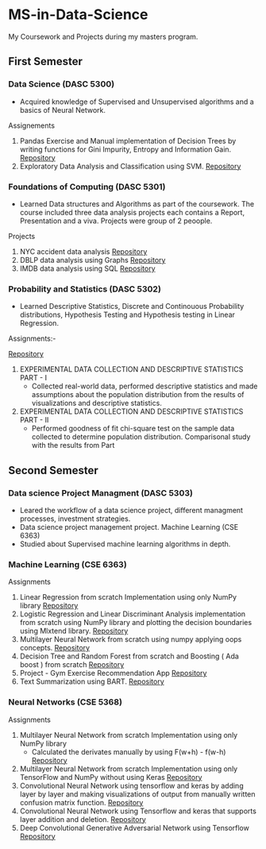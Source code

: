 # MS-in-Data-Science
My Coursework and Projects during my masters program.

## First Semester 

### Data Science (DASC 5300)
- Acquired knowledge of Supervised and Unsupervised algorithms and a basics of Neural Network.

Assignements
1) Pandas Exercise and Manual implementation of Decision Trees by writing functions for Gini Impurity, Entropy and Information Gain.
    [Repository](https://github.com/nelson123-lab/Data-manipulation-using-pandas-and-Decision-Tree-implenation-functions)
3) Exploratory Data Analysis and Classification using SVM.
    [Repository](https://github.com/nelson123-lab/EDA-and-classification-of-the-data-using-SVM)

### Foundations of Computing (DASC 5301)
- Learned Data structures and Algorithms as part of the coursework. The course included three data analysis projects each contains a Report, Presentation and a viva. Projects were group of 2 peoople.

Projects
1) NYC accident data analysis 
    [Repository](https://github.com/nelson123-lab/Data-Analysis-on-Motor-Vechile-collisions-in-Newyork-city)
3) DBLP data analysis using Graphs 
    [Repository](https://github.com/nelson123-lab/Graph-data-analysis-on-digital-bibliography-and-library-project)
5) IMDB data analysis using SQL 
    [Repository](https://github.com/nelson123-lab/IMDB-Data-analysis-using-SQL)

### Probability and Statistics (DASC 5302)
- Learned Descriptive Statistics, Discrete and Continouous Probability distributions, Hypothesis Testing and Hypothesis testing in Linear Regression.     

Assignments:-

[Repository](https://github.com/nelson123-lab/EXPERIMENTAL-DATA-COLLECTION-AND-DESCRIPTIVE-STATISTICS)
1) EXPERIMENTAL DATA COLLECTION AND DESCRIPTIVE STATISTICS PART - I
    - Collected real-world data, performed descriptive statistics and made assumptions about the population distribution from the results of visualizations and               descriptive statistics.
3) EXPERIMENTAL DATA COLLECTION AND DESCRIPTIVE STATISTICS PART - II
    - Performed goodness of fit chi-square test on the sample data collected to determine population distribution. Comparisonal study with the results from Part 

## Second Semester

### Data science Project Managment (DASC 5303)
- Leared the workflow of a data science project, different managment processes, investment strategies.
- Data science project management project.
Machine Learning (CSE 6363)
- Studied about Supervised machine learning algorithms in depth.

### Machine Learning (CSE 6363)
Assignments
1) Linear Regression from scratch Implementation using only NumPy library
    [Repository](https://github.com/nelson123-lab/Linear-Regression-implementation-using-only-Numpy-gradient-descent-approach)
3) Logistic Regression and Linear Discriminant Analysis implementation from scratch using NumPy library and plotting the decision boundaries using Mlxtend library.
    [Repository](https://github.com/nelson123-lab/Logistic-Regression-and-Linear-discriminant-Analysis-from-scratch-)
4) Multilayer Neural Network from scratch using numpy applying oops concepts.
    [Repository](https://github.com/nelson123-lab/MultiLayer_NN_using-only-NumPy_Sequential_class_method)
5) Decision Tree and Random Forest from scratch and Boosting ( Ada boost ) from scratch
    [Repository](https://github.com/nelson123-lab/Decision-Tree-Random-Forest-and-Ada-boost-from-scratch)
6) Project - Gym Exercise Recommendation App
    [Repository](https://github.com/nelson123-lab/TailorSweat)
8) Text Summarization using BART.
    [Repository](https://github.com/nelson123-lab/Text-Summarization-using-BART)

### Neural Networks (CSE 5368)

Assignments
1) Multilayer Neural Network from scratch Implementation using only NumPy library
   - Calculated the derivates manually by using F(w+h) - f(w-h)
    [Repository](https://github.com/nelson123-lab/Multilayer_NN_using_numpy_Manual_Gradient_Calculations)
2) Multilayer Neural Network from scratch Implementation using only TensorFlow and NumPy without using Keras
    [Repository](https://github.com/nelson123-lab/Multilayer_NN_using_tensorflow_without_keras)
3) Convolutional Neural Network using tensorflow and keras by adding layer by layer and making visualizations of output from 
   manually written confusion matrix function.
    [Repository](https://github.com/nelson123-lab/Convolutional_neural_network_uisng_keras_and_tensorflow)
4) Convolutional Neural Network using Tensorflow and keras that supports layer addition and deletion.
    [Repository](https://github.com/nelson123-lab/Convolutional-Neural-Network-using-Keras-and-Tensorflow-with-layer-addition-and-deletion)
5) Deep Convolutional Generative Adversarial Network using Tensorflow
    [Repository](https://github.com/nelson123-lab/DCGAN_Neural_Network)
